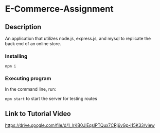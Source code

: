 # E-Commerce-Assignment

## Description

An application that utilizes node.js, express.js, and mysql to replicate the back end of an online store.

### Installing

`npm i`

### Executing program

In the command line, run:

`npm start` to start the server for testing routes

## Link to Tutorial Video

https://drive.google.com/file/d/1_IrKB0JIEqslPTQux7CRj6vGp-i15K33/view
